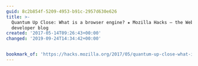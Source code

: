 ```yaml
---
guid: 8c2b854f-5209-4953-b91c-2957d630e626
title: >-
  Quantum Up Close: What is a browser engine? ★ Mozilla Hacks – the Web
  developer blog
created: '2017-05-14T09:26:43+00:00'
changed: '2019-09-24T14:34:42+00:00'


bookmark_of: 'https://hacks.mozilla.org/2017/05/quantum-up-close-what-is-a-browser-engine/'
---
```




